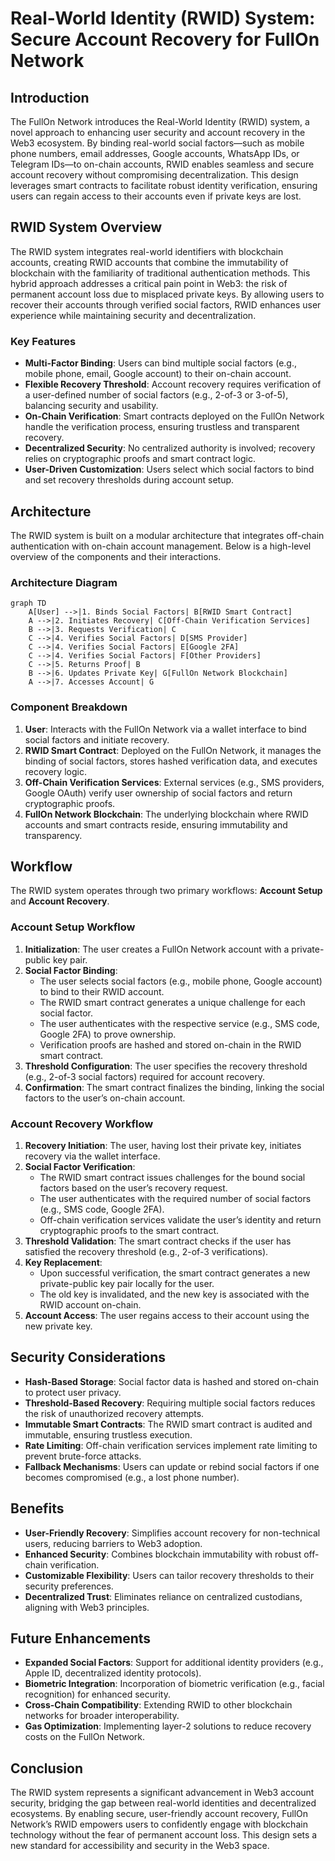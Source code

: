 # Real-World Identity (RWID) System: Secure Account Recovery for FullOn Network

## Introduction

The FullOn Network introduces the Real-World Identity (RWID) system, a novel approach to enhancing user security and account recovery in the Web3 ecosystem. By binding real-world social factors—such as mobile phone numbers, email addresses, Google accounts, WhatsApp IDs, or Telegram IDs—to on-chain accounts, RWID enables seamless and secure account recovery without compromising decentralization. This design leverages smart contracts to facilitate robust identity verification, ensuring users can regain access to their accounts even if private keys are lost.

## RWID System Overview

The RWID system integrates real-world identifiers with blockchain accounts, creating RWID accounts that combine the immutability of blockchain with the familiarity of traditional authentication methods. This hybrid approach addresses a critical pain point in Web3: the risk of permanent account loss due to misplaced private keys. By allowing users to recover their accounts through verified social factors, RWID enhances user experience while maintaining security and decentralization.

### Key Features
- **Multi-Factor Binding**: Users can bind multiple social factors (e.g., mobile phone, email, Google account) to their on-chain account.
- **Flexible Recovery Threshold**: Account recovery requires verification of a user-defined number of social factors (e.g., 2-of-3 or 3-of-5), balancing security and usability.
- **On-Chain Verification**: Smart contracts deployed on the FullOn Network handle the verification process, ensuring trustless and transparent recovery.
- **Decentralized Security**: No centralized authority is involved; recovery relies on cryptographic proofs and smart contract logic.
- **User-Driven Customization**: Users select which social factors to bind and set recovery thresholds during account setup.

## Architecture

The RWID system is built on a modular architecture that integrates off-chain authentication with on-chain account management. Below is a high-level overview of the components and their interactions.

### Architecture Diagram
```mermaid
graph TD
    A[User] -->|1. Binds Social Factors| B[RWID Smart Contract]
    A -->|2. Initiates Recovery| C[Off-Chain Verification Services]
    B -->|3. Requests Verification| C
    C -->|4. Verifies Social Factors| D[SMS Provider]
    C -->|4. Verifies Social Factors| E[Google 2FA]
    C -->|4. Verifies Social Factors| F[Other Providers]
    C -->|5. Returns Proof| B
    B -->|6. Updates Private Key| G[FullOn Network Blockchain]
    A -->|7. Accesses Account| G
```

### Component Breakdown
1. **User**: Interacts with the FullOn Network via a wallet interface to bind social factors and initiate recovery.
2. **RWID Smart Contract**: Deployed on the FullOn Network, it manages the binding of social factors, stores hashed verification data, and executes recovery logic.
3. **Off-Chain Verification Services**: External services (e.g., SMS providers, Google OAuth) verify user ownership of social factors and return cryptographic proofs.
4. **FullOn Network Blockchain**: The underlying blockchain where RWID accounts and smart contracts reside, ensuring immutability and transparency.

## Workflow

The RWID system operates through two primary workflows: **Account Setup** and **Account Recovery**.

### Account Setup Workflow
1. **Initialization**: The user creates a FullOn Network account with a private-public key pair.
2. **Social Factor Binding**:
   - The user selects social factors (e.g., mobile phone, Google account) to bind to their RWID account.
   - The RWID smart contract generates a unique challenge for each social factor.
   - The user authenticates with the respective service (e.g., SMS code, Google 2FA) to prove ownership.
   - Verification proofs are hashed and stored on-chain in the RWID smart contract.
3. **Threshold Configuration**: The user specifies the recovery threshold (e.g., 2-of-3 social factors) required for account recovery.
4. **Confirmation**: The smart contract finalizes the binding, linking the social factors to the user’s on-chain account.

### Account Recovery Workflow
1. **Recovery Initiation**: The user, having lost their private key, initiates recovery via the wallet interface.
2. **Social Factor Verification**:
   - The RWID smart contract issues challenges for the bound social factors based on the user’s recovery request.
   - The user authenticates with the required number of social factors (e.g., SMS code, Google 2FA).
   - Off-chain verification services validate the user’s identity and return cryptographic proofs to the smart contract.
3. **Threshold Validation**: The smart contract checks if the user has satisfied the recovery threshold (e.g., 2-of-3 verifications).
4. **Key Replacement**:
   - Upon successful verification, the smart contract generates a new private-public key pair locally for the user.
   - The old key is invalidated, and the new key is associated with the RWID account on-chain.
5. **Account Access**: The user regains access to their account using the new private key.

## Security Considerations

- **Hash-Based Storage**: Social factor data is hashed and stored on-chain to protect user privacy.
- **Threshold-Based Recovery**: Requiring multiple social factors reduces the risk of unauthorized recovery attempts.
- **Immutable Smart Contracts**: The RWID smart contract is audited and immutable, ensuring trustless execution.
- **Rate Limiting**: Off-chain verification services implement rate limiting to prevent brute-force attacks.
- **Fallback Mechanisms**: Users can update or rebind social factors if one becomes compromised (e.g., a lost phone number).

## Benefits

- **User-Friendly Recovery**: Simplifies account recovery for non-technical users, reducing barriers to Web3 adoption.
- **Enhanced Security**: Combines blockchain immutability with robust off-chain verification.
- **Customizable Flexibility**: Users can tailor recovery thresholds to their security preferences.
- **Decentralized Trust**: Eliminates reliance on centralized custodians, aligning with Web3 principles.

## Future Enhancements

- **Expanded Social Factors**: Support for additional identity providers (e.g., Apple ID, decentralized identity protocols).
- **Biometric Integration**: Incorporation of biometric verification (e.g., facial recognition) for enhanced security.
- **Cross-Chain Compatibility**: Extending RWID to other blockchain networks for broader interoperability.
- **Gas Optimization**: Implementing layer-2 solutions to reduce recovery costs on the FullOn Network.

## Conclusion

The RWID system represents a significant advancement in Web3 account security, bridging the gap between real-world identities and decentralized ecosystems. By enabling secure, user-friendly account recovery, FullOn Network’s RWID empowers users to confidently engage with blockchain technology without the fear of permanent account loss. This design sets a new standard for accessibility and security in the Web3 space.
